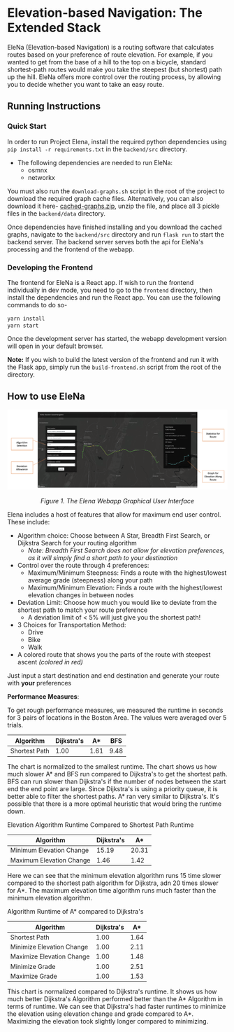 
# Elevation-based Navigation: The Extended Stack
EleNa (Elevation-based Navigation) is a routing software that calculates routes based on your preference of route elevation. For example, if you wanted to get from the base of a hill to the top on a bicycle, standard shortest-path routes would make you take the steepest (but shortest) path up the hill. EleNa offers more control over the routing process, by allowing you to decide whether you want to take an easy route.

## Running Instructions
### Quick Start
In order to run Project Elena, install the required python dependencies using `pip install -r requirements.txt` in the `backend/src` directory.
- The following dependencies are needed to run EleNa:
	- osmnx
	- networkx

You must also run the `download-graphs.sh` script in the root of the project to download the required graph cache files. Alternatively, you can also download it here- [cached-graphs.zip](https://www.dropbox.com/s/fgxt8y9eegkyqs7/cached_graphs.zip?dl=0), unzip the file, and place all 3 pickle files in the `backend/data` directory.

Once dependencies have finished installing and you download the cached graphs, navigate to the `backend/src` directory and run `flask run` to start the backend server. The backend server serves both the api for EleNa's processing and the frontend of the webapp.

### Developing the Frontend
The frontend for EleNa is a React app. If wish to run the frontend individually in dev mode, you need to go to the `frontend` directory, then install the dependencies and run the React app. You can use the following commands to do so-
```
yarn install
yarn start
```
Once the development server has started, the webapp development version will open in your default browser.

**Note:** If you wish to build the latest version of the frontend and run it with the Flask app, simply run the `build-frontend.sh` script from the root of the directory.



## How to use EleNa
  
![Screenshot of Elena System](images/elena-screenshot.png)


<p align="center"> <i>Figure 1. The Elena Webapp Graphical User Interface</i></p>

Elena includes a host of features that allow for maximum end user control. These include:
- Algorithm choice: Choose between A Star, Breadth First Search, or Dijkstra Search for your routing algorithm
	- _Note: Breadth First Search does not allow for elevation preferences, as it will simply find a short path to your destination_
- Control over the route through 4 preferences:
	- Maximum/Minimum Steepness: Finds a route with the highest/lowest average grade (steepness) along your path
	- Maximum/Minimum Elevation: Finds a route with the highest/lowest elevation changes in between nodes
- Deviation Limit: Choose how much you would like to deviate from the shortest path to match your route preference
	- A deviation limit of < 5% will just give you the shortest path!
- 3 Choices for Transportation Method:
	- Drive
	- Bike
	- Walk
- A colored route that shows you the parts of the route with steepest ascent _(colored in red)_

Just input a start destination and end destination and generate your route with <b>your</b> preferences


****Performance Measures****:

To get rough performance measures, we measured the runtime in seconds for 3 pairs of locations in the Boston Area. 
The values were averaged over 5 trials.


| Algorithm     | Dijkstra's    | A*    |     BFS       |
| ------------- | ------------- | ------------- | ------------- |
| Shortest Path  | 1.00  | 1.61  | 9.48  |

The chart is normalized to the smallest runtime. The chart shows us how much slower A* and BFS run compared
to Dijkstra's to get the shortest path. BFS can run slower than Dijkstra's if the number of nodes between
the start end the end point are large. Since Dijkstra's is using a priority queue, it is better able to filter
the shortest paths. A* ran very similar to Dijkstra's. It's possible that there is a more optimal heuristic that would
bring the runtime down.

Elevation Algorithm Runtime Compared to Shortest Path Runtime

| Algorithm     | Dijkstra's    | A*    |
| ------------- | ------------- | ------------- |
| Minimum Elevation Change  | 15.19  | 20.31  |
| Maximum Elevation Change  | 1.46  | 1.42  |

Here we can see that the minimum elevation algorithm runs 15 time slower compared to the shortest path algorithm
for Dijkstra, adn 20 times slower for A*. The maximum elevation time algorithm runs much faster than the minimum 
elevation algorithm. 


Algorithm Runtime of A* compared to Dijkstra's

| Algorithm     | Dijkstra's    | A*    |
| ------------- | ------------- | ------------- |
| Shortest Path  |  1.00 | 1.64  |
| Minimize Elevation Change  | 1.00  | 2.11  |
| Maximize Elevation Change  | 1.00  | 1.48  |
| Minimize Grade  | 1.00  | 2.51  |
| Maximize Grade  | 1.00  | 1.53  |

This chart is normalized compared to Dijkstra's runtime.
It shows us how much better Dijkstra's Algorithm performed better than the A* Algorithm in terms of runtime. 
We can see that Dijkstra's had faster runtimes to minimize the elevation using elevation change and grade 
compared to A*. Maximizing the elevation took slightly longer compared to minimizing. 

